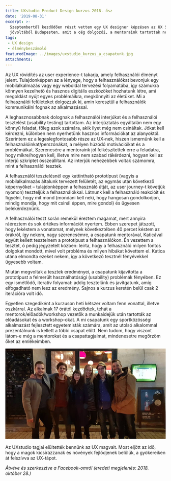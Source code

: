 ```yaml
---
title: UXstudio Product Design kurzus 2018. ősz
date: '2019-08-31'
excerpt: >-
  Szeptembertől kezdődően részt vettem egy UX designer képzésen az UX Studio cég
  jóvoltából Budapesten, amit a cég dolgozói, a mentoraink tartottak nekünk.
tags:
 - UX design
 - élménybeszámoló
featuredImage: ../images/uxstudio_kurzus_a_csapatunk.jpg
attachments:
---
```


Az UX rövidítés az user experience-t takarja, amely felhasználói élményt jelent. Tulajdonképpen az a lényege, hogy a felhasználókat bevonjuk egy mobilalkalmazás vagy egy weboldal tervezési folyamatába, így számukra könnyen kezelhető és hasznos digitális eszközöket hozhatunk létre, ami megoldást nyújt egyes problémáikra, megkönnyíti az életüket. Mi a felhasználói felületeket dolgozzuk ki, amin keresztül a felhasználók kommunikálni fognak az alkalmazással.

A leghasznosabbnak dolognak a felhasználói interjúkat és a felhasználói tesztelést (usability testing) tartottam. Az interjúztatás egyáltalán nem egy könnyű feladat, főleg azok számára, akik ilyet még nem csináltak. Jókat kell kérdezni, különben nem nyerhetünk hasznos információkat az alanyoktól. Szerintem ez a legeslegfontosabb része az UX-nek, hiszen ismernünk kell a felhasználóinkat/perszónákat, a mélyen húzódó motivációikat és a problémáikat. Szerencsére a mentoraink jól felkészítettek erre a feladatra, hogy mikre/hogyan kell, illetve mire nem szabad rákérdezni, hogyan kell az interjú szkriptet összeállítani. Az interjúk nehezebbek voltak számomra, mint a felhasználói tesztek.

A felhasználói tesztelésnél egy kattintható prototípust (vagyis a mobilalkalmazás általunk tervezett felületét, az egymás után következő képernyőket – tulajdonképpen a felhasználó útját, az user journey-t követjük nyomon) teszteljük a felhasználókkal. Látnunk kell a felhasználó reakcióit és figyelni, hogy mit mond (mondani kell neki, hogy hangosan gondolkodjon, mindig mondja, hogy mit csinál éppen, mire gondol) és ügyesen belekérdeznünk.

A felhasználói teszt során remekül éreztem magamat, mert annyira ráéreztem és sok értékes információt nyertem. Ebben szerepet játszott, hogy lekéstem a vonatomat, melynek következtében 40 percet késtem az órákról, így nekem, nagy szerencsémre, a csapatunk mentorával, Katicával együtt kellett tesztelnem a prototípust a felhasználókon. Én vezettem a tesztet, ő pedig jegyzetelt közben: leírta, hogy a felhasználó milyen fontos dolgokat mondott, mivel volt probléma és milyen hibákat követtem el. Katica utána elmondta ezeket nekem, így a következő tesztnél fényévekkel ügyesebb voltam.

Miután megvoltak a tesztek eredményei, a csapatunk kijavította a prototípust a felmerült használhatósági (usability) problémák fényében. Ez egy ismétlődő, iteratív folyamat: addig tesztelünk és javítgatunk, amíg elfogadható nem lesz az eredmény. Sajnos a kurzus keretén belül csak 2 iterációra volt idő.

Egyetlen szegediként a kurzuson heti kétszer voltam fenn vonattal, illetve oszkárral. Az alkalmak 17 órától kezdődtek, tehát a mentorok/előadók/workshop vezetők a munkaidejük után tartották az előadásokat és a workshop-okat. A mi csapatunk egy sportközösségi alkalmazást fejlesztett egyetemisták számára, amit az utolsó alkalommal prezentálnunk is kellett a többi csapat előtt. Nem tudom, hogy viszont látom-e még a mentorokat és a csapattagjaimat, mindenesetre megőrzöm őket az emlékeimben.

![A csapatunk tagjai, balról jobbra: László, Balázs, Katica, a mentorunk, Tündi, Én, Péter](../images/featured/uxstudio_kurzus_a_csapatunk.jpg)

Az UXstudio tagjai elültették bennünk az UX magvait. Most eljött az idő, hogy a magok kicsírázzanak és növények fejlődjenek belőlük, a gyökereiken át felszívva az UX-tápot.

*Átvéve és szerkesztve a Facebook-omról (eredeti megjelenés: 2018. október 28.)*
